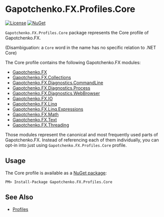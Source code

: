 ﻿# Gapotchenko.FX.Profiles.Core

[![License](https://img.shields.io/badge/license-MIT-green.svg)](../../LICENSE)
[![NuGet](https://img.shields.io/nuget/v/Gapotchenko.FX.Profiles.Core.svg)](https://www.nuget.org/packages/Gapotchenko.FX.Profiles.Core)

`Gapotchenko.FX.Profiles.Core` package represents the Core profile of Gapotchenko.FX.

(Disambiguation: a `Core` word in the name has no specific relation to .NET Core)

The Core profile contains the following Gapotchenko.FX modules:

- [Gapotchenko.FX](../../Gapotchenko.FX)
- [Gapotchenko.FX.Collections](../../Gapotchenko.FX.Collections)
- [Gapotchenko.FX.Diagnostics.CommandLine](../../Gapotchenko.FX.Diagnostics.CommandLine)
- [Gapotchenko.FX.Diagnostics.Process](../../Gapotchenko.FX.Diagnostics.Process)
- [Gapotchenko.FX.Diagnostics.WebBrowser](../../Gapotchenko.FX.Diagnostics.WebBrowser)
- [Gapotchenko.FX.IO](../../Gapotchenko.FX.IO)
- [Gapotchenko.FX.Linq](../../Gapotchenko.FX.Linq)
- [Gapotchenko.FX.Linq.Expressions](../../Gapotchenko.FX.Linq.Expressions)
- [Gapotchenko.FX.Math](../../Gapotchenko.FX.Math)
- [Gapotchenko.FX.Text](../../Gapotchenko.FX.Text)
- [Gapotchenko.FX.Threading](../../Gapotchenko.FX.Threading)

Those modules represent the canonical and most frequently used parts of Gapotchenko.FX.
Instead of referencing each of them individually, you can opt-in into just using `Gapotchenko.FX.Profiles.Core` profile.

## Usage

The Core profile is available as a [NuGet package](https://nuget.org/packages/Gapotchenko.FX.Profiles.Core):

```
PM> Install-Package Gapotchenko.FX.Profiles.Core
```

## See Also

- [Profiles](..)
